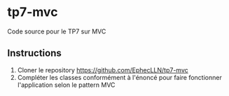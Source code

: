 # tp7-mvc
Code source pour le TP7 sur MVC

## Instructions

1. Cloner le repository https://github.com/EphecLLN/tp7-mvc
2. Compléter les classes conformément à l'énoncé pour faire fonctionner l'application selon le pattern MVC

